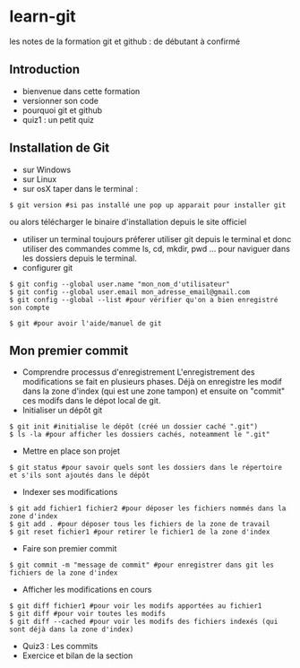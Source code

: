 # learn-git
les notes de la formation git et github : de débutant à confirmé

## Introduction

+ bienvenue dans cette formation
+ versionner son code
+ pourquoi git et github
+ quiz1 : un petit quiz

## Installation de Git

+ sur Windows
+ sur Linux
+ sur osX
taper dans le terminal :
```
$ git version #si pas installé une pop up apparait pour installer git
```
ou alors télécharger le binaire d'installation depuis le site officiel
+ utiliser un terminal
toujours préferer utiliser git depuis le terminal et donc utiliser des commandes comme ls, cd, mkdir, pwd ... pour naviguer dans les dossiers depuis le terminal.
+ configurer git
```
$ git config --global user.name "mon_nom_d'utilisateur"
$ git config --global user.email mon_adresse_email@gmail.com
$ git config --global --list #pour vérifier qu'on a bien enregistré son compte

$ git #pour avoir l'aide/manuel de git
```

## Mon premier commit

+ Comprendre processus d'enregistrement
L'enregistrement des modifications se fait en plusieurs phases. Déjà on enregistre les modif dans la zone d'index (qui est une zone tampon) et ensuite on "commit" ces modifs dans le dépot local de git.
+ Initialiser un dépôt git
```
$ git init #initialise le dépôt (créé un dossier caché ".git")
$ ls -la #pour afficher les dossiers cachés, noteamment le ".git"
```
+ Mettre en place son projet
```
$ git status #pour savoir quels sont les dossiers dans le répertoire et s'ils sont ajoutés dans le dépôt
```
+ Indexer ses modifications
```
$ git add fichier1 fichier2 #pour déposer les fichiers nommés dans la zone d'index
$ git add . #pour déposer tous les fichiers de la zone de travail
$ git reset fichier1 #pour retirer le fichier1 de la zone d'index
```
+ Faire son premier commit
```
$ git commit -m "message de commit" #pour enregistrer dans git les fichiers de la zone d'index
```
+ Afficher les modifications en cours
```
$ git diff fichier1 #pour voir les modifs apportées au fichier1
$ git diff #pour voir toutes les modifs
$ git diff --cached #pour voir les modifs des fichiers indexés (qui sont déjà dans la zone d'index)
```
+ Quiz3 : Les commits
+ Exercice et bilan de la section

